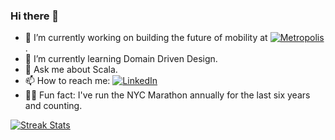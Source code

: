 ### Hi there 👋

- 🔭 I’m currently working on building the future of mobility at [![Metropolis](https://img.shields.io/badge/-Metropolis-5f59ff)](https://metropolis.io).
- 🌱 I’m currently learning Domain Driven Design.
- 💬 Ask me about Scala.
- 📫 How to reach me: [![LinkedIn](https://img.shields.io/badge/LinkedIn-blue?logo=linkedin&logoColor=white)](https://linkedin.com/in/iantabolt)
- 🏃‍♂️ Fun fact: I've run the NYC Marathon annually for the last six years and counting.

[![Streak Stats](https://streak-stats.demolab.com/?user=iantabolt&theme=transparent&mode=weekly)](https://git.io/streak-stats)

